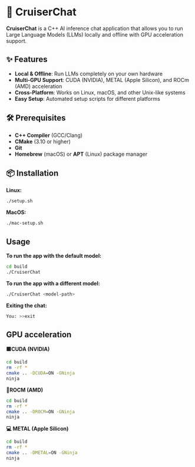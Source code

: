 # 🚀 CruiserChat

**CruiserChat** is a C++ AI inference chat application that allows you to run Large Language Models (LLMs) locally and offline with GPU acceleration support.

## ✨ Features

- **Local & Offline**: Run LLMs completely on your own hardware
- **Multi-GPU Support**: CUDA (NVIDIA), METAL (Apple Silicon), and ROCm (AMD) acceleration
- **Cross-Platform**: Works on Linux, macOS, and other Unix-like systems
- **Easy Setup**: Automated setup scripts for different platforms

## 🛠️ Prerequisites

- **C++ Compiler** (GCC/Clang)
- **CMake** (3.10 or higher)
- **Git**
- **Homebrew** (macOS) or **APT** (Linux) package manager

## 📦 Installation

**Linux:**
```bash
./setup.sh
```

**MacOS:**
```bash
./mac-setup.sh
```

## Usage

**To run the app with the default model:**
```bash
cd build
./CruiserChat
```

**To run the app with a different model:**
```bash
./CruiserChat <model-path>
```

**Exiting the chat:**
```bash
You: >>exit
```

## GPU acceleration

**🟩CUDA (NVIDIA)**
```bash
cd build
rm -rf *
cmake .. -DCUDA=ON -GNinja 
ninja
```

**🔴ROCM (AMD)**
```bash
cd build
rm -rf *
cmake .. -DROCM=ON -GNinja 
ninja
```

**💻 METAL (Apple Silicon)**
```bash
cd build
rm -rf *
cmake .. -DMETAL=ON -GNinja 
ninja
```
